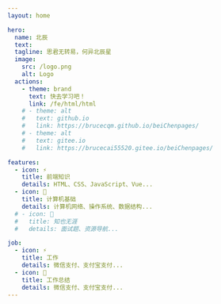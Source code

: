 ```yaml
---
layout: home

hero:
  name: 北辰
  text:
  tagline: 思君无转易，何异北辰星
  image:
    src: /logo.png
    alt: Logo
  actions:
    - theme: brand
      text: 快去学习吧！
      link: /fe/html/html
    # - theme: alt
    #   text: github.io
    #   link: https://brucecqm.github.io/beiChenpages/
    # - theme: alt
    #   text: gitee.io
    #   link: https://brucecai55520.gitee.io/beiChenpages/

features:
  - icon: ⚡️
    title: 前端知识
    details: HTML、CSS、JavaScript、Vue...
  - icon: 📖
    title: 计算机基础
    details: 计算机网络、操作系统、数据结构...
  # - icon: 🧰
  #   title: 知也无涯
  #   details: 面试题、资源导航...

job:
  - icon: ⚡️
    title: 工作
    details: 微信支付、支付宝支付...
  - icon: 📖
    title: 工作总结
    details: 微信支付、支付宝支付...
---
```

